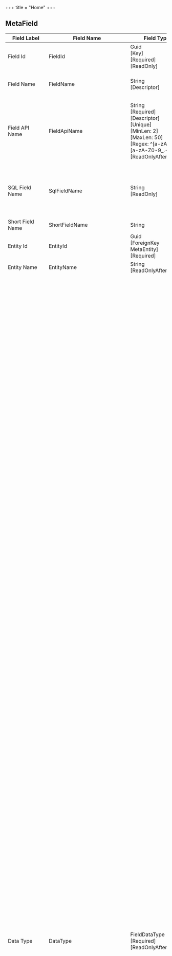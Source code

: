 +++
title = "Home"
+++

## MetaField
| Field Label | Field Name | Field Type | Description |  
| ---- | ---- | ---- | ---- |  
| Field Id | FieldId | Guid<br/>  [Key]<br/>  [Required]<br/>  [ReadOnly] |  |  
| Field Name | FieldName | String<br/>  [Descriptor] | The field name is what you an your users see throughout the interface.  |  
| Field API Name | FieldApiName | String<br/>  [Required]<br/>  [Descriptor]<br/>  [Unique]<br/>  [MinLen: 2]<br/>  [MaxLen: 50]<br/>  [Regex: ^[a-zA-Z_][a-zA-Z0-9_.-]*$]<br/>  [ReadOnlyAfterInsert] | A unique and url-safe API name for this field. It is used to refer to the field in processes and in the external API. For custom fields, the name is derived from the field name and can only be edited when creating a new custom field.  |  
| SQL Field Name | SqlFieldName | String<br/>  [ReadOnly] | The actual field name in the underylying SQL Database. This is the same as the FieldName for standard fields. Custom fields are stored in SQL tables with the name FlexField. |  
| Short Field Name | ShortFieldName | String |  |  
| Entity Id | EntityId | Guid<br/>  [ForeignKey MetaEntity]<br/>  [Required] |  |  
| Entity Name | EntityName | String<br/>  [ReadOnlyAfterInsert] |  |  
| Data Type | DataType | FieldDataType<br/>  [Required]<br/>  [ReadOnlyAfterInsert] | <br/>  Allowable Values: <br/>  <br/>  **Unknown**<br/>  **Text**: Used to enter any combination of letters, numbers and symbols that will fit on a single line.  <br/>  **TextArea**: Use to enter text on separate lines. The default height is 4 lines, but you can set Display Lines to a height of between 1 and 50 lines. <br/>  **MarkdownTextArea**: Markdown text area fields can be edited with a lightweight markup language used to add formatting to text. It allows you to easily add bold, italics, hyperlinks, lists, paragraphs, headers, code blocks and images to texts. <br/>  **Number**: Use to enter numbers that may require decimals, such as to track distance travelled. Use Display Decimals to set the number of decimal places to display to the right of the decimal separator. The default display and editing format is limited to 2 digits to the right of the decimal separator, although 4 decimal places are stored. <br/>  **Currency**: Use for currency values. The default display and editing format is limited to 2 digits to the right of the decimal separator, although 4 decimal places are stored. Specific values such as Currency Exchange rates are stored with 9 decimal places. <br/>  **Integer**: Use to enter whole numbers without decimals, for example, an item count or a person's age. <br/>  **Percent**: Allows users to enter a percentage as number and display it in a percentage box. Internally percentages are stored in decimal form, for example, entering 10.5 will be stored as 0.105 which is useful when exporting to Excel. <br/>  **Date**: Allows users to enter a date or pick a date from a popup calendar. <br/>  **DateTime**: Allows users to enter a date or pick a date from a popup calendar and enter a time of day. <br/>  **Checkbox**: Allows users to check a box, indicating true or false. <br/>  **ValueList**: Users can select a value from a list of options specific to this field. <br/>  **Picklist**: Lets users select a value from a central picklist that you define. Checking the MultiSelect option will allow users to select more than one value from the list and display the selected items as tags on forms and pages. <br/>  **Lookup**: Creates a relationship between two records so you can associate them with each other. For example, opportunities have a lookup relationship with contacts that lets you associate a particular contact with an opportunity. Lookup fields are displayed as a searchable dropdown list containing the name field for that entity, e.g. the ContactName for Contacts. <br/>  **HeaderDetail**: Creates a relationship between this record and multiple child records ###<br/>  **Email**: Allows users to enter an email address which is validated to ensure it is a properly formatted e-mail address.<br/>  **Password**<br/>  **Image**: Allows users to upload an image such a picture of themselves for employees for example.<br/>  **Formula**: A read-only field that derives its value from a formula expression you define. The formula field is updated when any to the source fields change. <br/>  **Aggregate**: An aggregate field calculates its value from records in a related list which is linked through a header-detail relationship. You can calculate the sum, minimum, or maximum value of a field in the related list or the record count of all the records in the related list. <br/>  **AutoNumber**: A system-generated sequence number that uses a display format you define. The number is automatically incremented for each new recordand is read-only. You can set the next number to be issued with Starting Number. The maximum length of any auto-number field is 30 characters, 20 of which are reserved for prefix or suffix text. <br/>  **GuidKey**: A system-generated Globally Unique Identifier that can be used in a key field to uniquely identify a record. A guid is automatically generated for each new record and is read-only. When guids become visible, for example in your browser's address bar, they are shown as 36 characters such as this: 20641a43-ca4d-4f69-938d-13b903b0aab5<br/>  **IntegerKey**: An Integer key field uniquely identifies the records in an entity table. Integer key values are automatically incremented by SQL Server when new records are created and cannot be modified. Integer keys (also known as identity columns) are only found on standard entities. Use an AutoNumber field if you require an automatically incrementing numeric key for a custom entity.  |  
| Field Type | FieldType | DotNetFieldType<br/>  [Required] | Refers to the underlying DotNet variable type used to store the DataType, for example, Percentage datatypes are mapped to C# decimal values. <br/>  Allowable Values: <br/>  <br/>  **String**<br/>  **Integer**<br/>  **Double**<br/>  **Decimal**<br/>  **DateTime**<br/>  **Boolean**<br/>  **Enum**<br/>  **Guid** |  
| Primary Key | IsKey | Bool | Specifies that this field will be used as the the entity's Primary Key. A Primary key is a field or set of fields that uniquely identifies a record in a table. When a primary key is defined using multiple fields, the data from each field is used to determine whether a record/row is unique. Primary key fields cannot be null and the data must be unique. |  
| Name Field | IsNameField | Bool | Used to identity the entity in popup lists and messages. Only Text fields can be marked as IsNameFields. Each entity can only have one IsNameField.  |  
| Placeholder | Placeholder | String | A placeholder can be used to display a short hint for input field before the user enters a value. Can be used to describe the expected value for this field, for example, with a a sample value or a short description.  |  
| Tooltip | Tooltip | String | Specify a short description of the field that appears when users hover over the Info icon next to the field with their mouse or tap on the info icon in Mobile.  |  
| Help Text | HelpText | String | Use this space to provide more detailed guidance to your users. Text can be formatted using Markdown which is an easy-to-read, easy-to-write syntax for formatting plain text.syntax. Markdown can also include hyperlinks to access additional information. The help text position and display style are governed by the Help Text Position dropdown.  |  
| Field Help Text Position | FieldHelpTextPosition | FieldHelpTextPosition | Determines where and how the text entered in the Help Text field will be displayed. See the option descriptions in the dropdown. <br/>  Allowable Values: <br/>  <br/>  **IconLink**: Displays a question mark icon beside the tooltip exclamation icon for fields on forms where help text is available. When a user clicks on the link, the help text appears in a popup window. <br/>  **TextUnder**: Displays help text under the field in a smaller font size on forms and pages. On mobile displays, this option is automatically converted to the HyperlinkUnder option. <br/>  **HyperlinkUnder**: Displays the first line of the help text as a hyperlink under the field on forms and pages. When a user clicks on the link the full help text appears in a popup window. <br/>  **HyperlinkRight**: Displays the first line of the help text as a hyperlink to the right of the field on forms and pages. When a user clicks on the link the full help text appears in a popup window. <br/>  **DoNotDisplay**: Helptext does not display. This can be overriden on individual form layouts.  |  
| Notes | FieldNotes | String<br/>  [Template: MultilineText] | Use to specify information for admin or developer use that will not normally be shown to users.  |  
| Template | HtmlTemplate | String | Select the name of the Razor template to use to render HTML for this field, e.g. DateTime. There is both a Display and an edit template required.  |  
| Display Order | DisplayOrder | Int | The default Display Order determines the initial display order of fields in lists and details pages. This is typically overridden by administrators whenthey modify page layouts.  |  
| Display Lines | DisplayRows | Int | Set the number of lines to be displayed for text area fields. The default is 4 lines. |  
| Display Digits | DisplayDigits | Int? | For number and currency fields, the Display Digits property determines the number of digits you can enter to the left of the decimal point.  |  
| Display Decimals | DisplayDecimals | Int? | Determines the number of decimals to be displayed for currency, percent and number fields. The default is 2 decimals for most input types. |  
| Display Width | DisplayWidth | Int? | Enter the default column width to be allocated in tabular lists and reports specified in 'em'. The 'em' is a scalable unit used in web development and is equal to the width of the capital M in the font-family and font-size being used and is often the same as the point size. This value can be overwritten in individual lists and reports. |  
| Display Humanized Number | DisplayHumanizedNumber | Bool | Display large currency amounts in humanized form. For example, 2,345,678,901.00 will be displayed as 2.3 Bil. Currency input does not changes when this option is selected, only the display of currency amounts.  |  
| Display Humanized Date | DisplayHumanizedDate | Bool | Humanized dates improve readabllity and reduce complexity by rounding dates and times to whole units that users will be able to notice and grasp more readily. For example, a date 25 to 45 days in the past is presented as 'a month ago'. A time 45 to 90 minutes in the past is displayed as 'an hour ago'.Date and Time entry does not change when this option is selected, only the display of dates/times changes.  |  
| Field Visibility | FormVisibility | FormVisibility | Determines when a field is visible. The default is always visible, but can be set to display a field only during editing or only for display. First Name and Last Name fields, for example, are only visible during editing. The combined full name field is only visible during display since you can't edit the full name directly. Fields that contain system values that users do not need to see or edit, can be set to Always Hidden. <br/>  Allowable Values: <br/>  <br/>  **Default**: Default, always visible<br/>  **DisplayOnly**: Only visible when displaying record info on details pages. typically for calculated fields, eg full name, full address. <br/>  **EditOnly**: Only visible when editing a form, typically for indiv fields that are used to create a calculated fieldEg first name and last name, address components. <br/>  **AlwaysHidden**: Field is never visible. Only applies to fields that are used to store values that a user never needs to see directly.  |  
| Minimum Viewport Size | MinimumViewport | Viewport | This setting applies to list views and determines whether a field diplays on different devices and/or window size. Specifying a minimum viewport size of Small, for example, means that a field is visible on all devices including mobile phones, while Large means that a field will only appear on desktops where there is enough space to display it. <br/>  Allowable Values: <br/>  <br/>  **ExtraSmall**: Mobile phones held vertically in portrait orientation, less than 576 pixels wide.<br/>  **Small**: Mobile phones held horizontally in landscape orientation, 576 pixels wide and up.<br/>  **Medium**: Tablets, 768 pixels and up.<br/>  **Large**: Desktops and laptops, 992 pixels and up.<br/>  **ExtraLarge**: Large desktops, 1200 pixels and up.<br/>  **AlwaysHidden**: Item is never visible |  
| Visible When Condition | VisibleWhenFieldName | String | Use to specify the field name containing the value on which conditional field visibility should be based. For example, you can hide the partner name field when a person's marital status is single.  |  
| Operator | VisibleWhenOperator | Operator | Use to specify the operator determining field visibility.<br/>  Allowable Values: <br/>  <br/>  **Equal**<br/>  **NotEqual**<br/>  **GreaterThan**<br/>  **LessThan**<br/>  **GreaterThanOrEquals**<br/>  **LessThanOrEquals**<br/>  **Empty**<br/>  **NotEmpty**<br/>  **IsTrue**<br/>  **IsFalse**<br/>  **InList**<br/>  **NotInlist**<br/>  **IsNull**<br/>  **IsNotNull** |  
| Value | VisibleWhenComparand | String | The value used to determine visibility. This can also consist of a list values when the Inlist Operator is used.  |  
| Security Access Scope | SecurityScopes | List<string><br/>  [Picklist: SecurityScope-Multiselect] | Select the access security scope/group that you want to apply to this field. With User Profiles, you can set the access rights per security scope per profile giving very selective access control. Although you define a Security Scope per field, this would quickly lead to a confusing access security structure so we recomment linking fields with similar security concernsto the same Security Access Scope.  |  
| Always require a value in this field.  | IsRequired | Bool | A value must be entered in order to save a record. Makes the field required everywhere in the system. |  
| Read Only | IsReadOnly | Bool? |  |  
| Read Only After Insert | IsReadOnlyAfterInsert | Bool? | Field contents can only be edited for a new record. After the record has been saved, the field can be viewed but not updated.  |  
| Read-only When Condition | ReadOnlyWhenFieldName | String | Use to specify the field name containing the value on which a field's read-only status should be based. For example, you can make a Due Date field read-only when its value is automatically determined based on another fields input setting.  |  
| Operator | ReadOnlyWhenOperator | Operator | <br/>  Allowable Values: <br/>  <br/>  **Equal**<br/>  **NotEqual**<br/>  **GreaterThan**<br/>  **LessThan**<br/>  **GreaterThanOrEquals**<br/>  **LessThanOrEquals**<br/>  **Empty**<br/>  **NotEmpty**<br/>  **IsTrue**<br/>  **IsFalse**<br/>  **InList**<br/>  **NotInlist**<br/>  **IsNull**<br/>  **IsNotNull** |  
| Value | ReadOnlyWhenComparand | String | The value used to determine a field's read-only status. This can also consist of a list values when the Inlist Operator is used.  |  
| Require unique values | IsUnique | Bool | Ensures that users enter unique values into this field. IsUnique fields are automically also required fields as well.  |  
| Min Length | MinLength | Int? | Applies primarily to text fields where a minumum number of characters is required, for example 2 for an ISO Country Code |  
| Max Length | MaxLength | Int? | Specifies the maximum number of characters that a user can enter in a text or text area field . |  
| Min Value | MinValue | Int? |  |  
| Max Value | MaxValue | Int? |  |  
| Regex Pattern | RegexPattern | String |  |  
| Force Upper Case | ForceUpperCase | Bool | When UpperCase is checked, user input into the field is automatically capitalised.  |  
| Allow Null Values | IsNullable | Bool | The field can be left completely empty when Allow Null Values has been checked. This can be useful for fields where a blank value is not the same as no value.  |  
| Default Value | DefaultValue | String | The value to apply when a user creates a record. Default field values are automatically inserted when a new record is created. The user can change the field’s value but the initial default field value is only executed once during new record creation.  |  
| Lookup Entity | LookupEntityId | Guid?<br/>  [ForeignKey MetaEntity] | Specifies the name of the lookup entity for fields with a lookup relationship. For example, to link a custom entity to a contact in the standard contacts entity, you would specify 'Contact' here.  |  
| Lookup Entity Name | LookupEntityName | String<br/>  [ReadOnly] |  |  
| Lookup Field Name | LookupFieldName | String | Specifies the name of the primary key field on the lookup entity. This is almost always equal to the name of this field, for example, CustomEntity.ContactId. Leave blank to use the default name.  |  
| Lookup Entity Relationship Name | LookupEntityRelationshipName | String | Can be used to specify the relationship name (Navigation Property Name) when referring to the lookup entity. This is almost always the same the the entity name and can be left blank unless required.  |  
| Detail Entity Name | DetailEntityName | String | Specifies the name of the details (child) entity for header-detail fields.  |  
| Entity to Aggregate | EntityToAggregate | String | Specify the child entity of a header-detail relationship that contains the field to be aggregated.  |  
| Field to Aggregate | FieldToAggregate | String | Specify the field to be aggregated on the child entity of a header-detail relationship.  |  
| Aggregation Type | AggregateType | AggregateType | Select how values in the related detail records should be aggregated. Options: Sum/Min/Max or Count. <br/>  Allowable Values: <br/>  <br/>  **Count**: Counts the numbers of related records. <br/>  **Sum**: Totals the values in the field you select in the FieldToAggregate option. Only number, currency, integer and percent fields are available. <br/>  **Min**: Displays the lowest value of the field you select in the Field to Aggregate option for all directly related records. Only number, currency, percent, integer, date, and date/time fields are available.<br/>  **Max**: Displays the highest value of the field you select in the Field to Aggregate option for all directly related records. Only number, currency, percent, integer, date, and date/time fields are available. |  
| Aggregate Filter | AggregateFilter | String | You can specify filter conditions for an aggregate field that will apply to the detail records being aggregated. The field named in Aggregate Field will be aggregated (sum/min/max) on the related entity for records if the filter conditions are met. |  
| Picklist Name | PicklistName | String | Select a picklist to provide the list of allowable values users can select from.  |  
| Multiselect | IsMultiSelect | Bool | Determines whether multiple tags can be selected for a Picklist field.  |  
| List Values | ValueList | String | Enter list items with each item separated by a new line.  |  
| Display values alphabetically, not in the order entered  | DisplayListValuesAlphabetically | Bool |  |  
| Use first value as field default value  | UseFirstValueAsDefault | Bool |  |  
| Restrict input to values defined in the value list | RestrictInputToValueList | Bool | When this field is not checked, users are free to input new values not found in the value list. This is only occasionally a good idea. You can also use a Picklist which can be given new items while editing the underlying entity by authorised users.  |  
| Searchable | IsSearchable | Bool |  |  
| Disable Contains Search | DisableContainsSearch | Bool? |  |  
| Sortable | IsSortable | Bool |  |  
| Default Sort | DefaultSort | SortDirection? | <br/>  Allowable Values: <br/>  <br/>  **Ascending**<br/>  **Descending** |  
| Hide in AuditTrail | HideInDiff | Bool | Use checkbox to mark fields that should not be included in the AuditTrail/History of changed values. Typically only used for very complex field types that cannot be reliably compared.  |  
| Compliance Group | ComplianceGroup | List<string><br/>  [Picklist: ComplianceGroup-Multiselect] | Indicates the compliance acts, definitions, or regulations related to the field’s data. Valid values include: GDPR, CCPA. |  
| Anonymisation Type | AnonymisationType | AnonymisationType | Specify what should happen to the contents of this field when you create a sandbox (copy of your organization's data) for training or demonstration purposes. The 'Random' option replaces the field contents with a random value while options such as'First Name' and 'City' replace the contents with simulated data of the type indicated. These options let you create pseudonymised training data without the risk of violating GDPR or other privacy regulations. <br/>  Allowable Values: <br/>  <br/>  **Unknown**<br/>  **Clear**<br/>  **FirstName**<br/>  **LastName**<br/>  **JobTitle**<br/>  **PostalCode**<br/>  **StreetAddress1**<br/>  **StreetAddress2**<br/>  **City**<br/>  **Region**<br/>  **PhoneNumber**<br/>  **Latitude**<br/>  **Longitude**<br/>  **Email**<br/>  **Salutation**<br/>  **CompanyName**<br/>  **Department**<br/>  **ProductName**<br/>  **Barcode**<br/>  **Amount**<br/>  **Revenue**<br/>  **Number**<br/>  **Price**<br/>  **Quantity**<br/>  **ProductService**<br/>  **CatchPhrase**<br/>  **CompanyBs**<br/>  **LicencePlateNumber**<br/>  **UploadedContent**<br/>  **UploadedDocument**<br/>  **ProfilePhoto**<br/>  **PersonalId**<br/>  **DatePast**<br/>  **DateFuture**<br/>  **BirthDate**<br/>  **Year**<br/>  **Waffle**<br/>  **ValueListItem**<br/>  **PickListItem**<br/>  **LookupItem**<br/>  **Bool**<br/>  **Html**<br/>  **Markdown**<br/>  **Password**<br/>  **Percent**<br/>  **Url**<br/>  **SearchCode** |  
| External Field Name01 | ExternalFieldName01 | String | For internal use. External field names are typically used to store the field name for the same type of data in an external system to facilitate integration. They can also be used to retain original field names for converted data.  |  
| External Field Name02 | ExternalFieldName02 | String |  |  
| Custom | IsCustom | Bool | True for all fields added to custom Entities and for custom fields added to standard entities. |  
| Organization Id | OrganizationId | Guid?<br/>  [ForeignKey Organization] |  |  
| Created Date | CreatedDate | DateTime |  |  
| Created By | CreatedBy | String |  |  
| Modified Date | ModifiedDate | DateTime |  |  
| Modified By | ModifiedBy | String |  |  
| Row Version | RowVersion | Int |  | 
